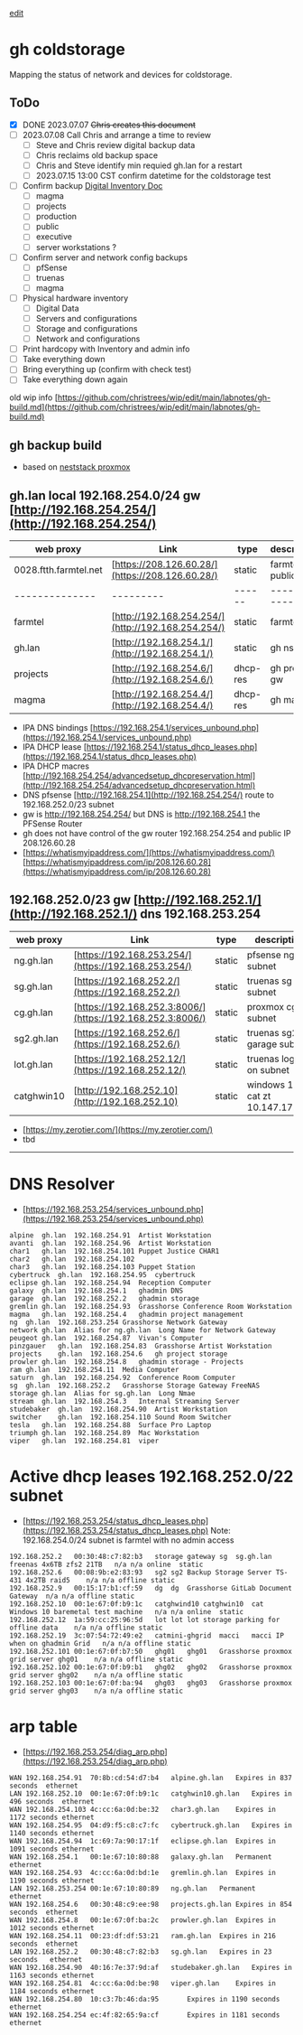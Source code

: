 [edit](https://github.com/2cld/gh/edit/master/docs/coldstorage/README.md)
# gh coldstorage
Mapping the status of network and devices for coldstorage.

## ToDo
- [X] DONE 2023.07.07 ~~Chris creates this document~~
- [ ] 2023.07.08 Call Chris and arrange a time to review
  - [ ] Steve and Chris review digital backup data
  - [ ] Chris reclaims old backup space
  - [ ] Chris and Steve identify min requied gh.lan for a restart
  - [ ] 2023.07.15 13:00 CST confirm datetime for the coldstorage test 
- [ ] Confirm backup [Digital Inventory Doc](https://docs.google.com/spreadsheets/d/1DUeTZ9TLzZReFxg84TLXvxiPXK7IepM0W9Iki86HPYo/edit#gid=0)
  - [ ] magma
  - [ ] projects
  - [ ] production
  - [ ] public
  - [ ] executive
  - [ ] server workstations ?
- [ ] Confirm server and network config backups
  - [ ] pfSense
  - [ ] truenas
  - [ ] magma
- [ ] Physical hardware inventory
  - [ ] Digital Data
  - [ ] Servers and configurations
  - [ ] Storage and configurations
  - [ ] Network and configurations
- [ ] Print hardcopy with Inventory and admin info
- [ ] Take everything down
- [ ] Bring everything up (confirm with check test)
- [ ] Take everything down again

old wip info [https://github.com/christrees/wip/edit/main/labnotes/gh-build.md](https://github.com/christrees/wip/edit/main/labnotes/gh-build.md)

## gh backup build
- based on [neststack proxmox](https://github.com/2cld/netstack/tree/master/docs/lan/compute/proxmox)

## gh.lan local 192.168.254.0/24 gw [http://192.168.254.254/](http://192.168.254.254/) 

| web proxy    |   Link  | type | description |
|--------------|---------|------|-------------|
| 0028.ftth.farmtel.net | [https://208.126.60.28/](https://208.126.60.28/) | static | farmtel public IP |
|--------------|---------|------|-------------|
| farmtel | [http://192.168.254.254/](http://192.168.254.254/) | static | farmtel gw |
| gh.lan | [http://192.168.254.1/](http://192.168.254.1/) | static | gh ns gw |
| projects | [http://192.168.254.6/](http://192.168.254.6/) | dhcp-res | gh projects gw |
| magma | [http://192.168.254.4/](http://192.168.254.4/) | dhcp-res | gh magma |

- IPA DNS  bindings [https://192.168.254.1/services_unbound.php](https://192.168.254.1/services_unbound.php)
- IPA DHCP    lease [https://192.168.254.1/status_dhcp_leases.php](https://192.168.254.1/status_dhcp_leases.php)
- IPA DHCP   macres [http://192.168.254.254/advancedsetup_dhcpreservation.html](http://192.168.254.254/advancedsetup_dhcpreservation.html)
- DNS pfsense [http://192.168.254.1](http://192.168.254.254/) route to 192.168.252.0/23 subnet
- gw is http://192.168.254.254/ but DNS is http://192.168.254.1 the PFSense Router
- gh does not have control of the gw router 192.168.254.254 and public IP 208.126.60.28
- [https://whatismyipaddress.com/](https://whatismyipaddress.com/) [https://whatismyipaddress.com/ip/208.126.60.28](https://whatismyipaddress.com/ip/208.126.60.28)


## 192.168.252.0/23 gw [http://192.168.252.1/](http://192.168.252.1/) dns 192.168.253.254
  
| web proxy    |   Link  | type | description |
|--------------|---------|------|-------------|
| ng.gh.lan | [https://192.168.253.254/](https://192.168.253.254/) | static | pfsense ng on subnet |
| sg.gh.lan | [https://192.168.252.2/](https://192.168.252.2/) | static | truenas sg on subnet |
| cg.gh.lan | [https://192.168.252.3:8006/](https://192.168.252.3:8006/) | static | proxmox cg on subnet |
| sg2.gh.lan | [https://192.168.252.6/](https://192.168.252.6/) | static | truenas sg2 garage subnet |
| lot.gh.lan | [https://192.168.252.12/](https://192.168.252.12/) | static | truenas log ? on subnet |
| catghwin10 | [http://192.168.252.10](http://192.168.252.10) | static | windows 10 cat zt 10.147.17.127 |

- [https://my.zerotier.com/](https://my.zerotier.com/)
- tbd

---
# DNS Resolver 
- [https://192.168.253.254/services_unbound.php](https://192.168.253.254/services_unbound.php)
```
alpine	gh.lan	192.168.254.91	Artist Workstation	 
avanti	gh.lan	192.168.254.96	Artist Workstation	 
char1	gh.lan	192.168.254.101	Puppet Justice CHAR1	 
char2	gh.lan	192.168.254.102		 
char3	gh.lan	192.168.254.103	Puppet Station	 
cybertruck	gh.lan	192.168.254.95	cybertruck	 
eclipse	gh.lan	192.168.254.94	Reception Computer	 
galaxy	gh.lan	192.168.254.1	ghadmin DNS	 
garage	gh.lan	192.168.252.2	ghadmin storage	 
gremlin	gh.lan	192.168.254.93	Grasshorse Conference Room Workstation	 
magma	gh.lan	192.168.254.4	ghadmin project management	 
ng	gh.lan	192.168.253.254	Grasshorse Network Gateway	 
network	gh.lan	Alias for ng.gh.lan	 Long Name for Network Gateway	
peugeot	gh.lan	192.168.254.87	Vivan's Computer	 
pinzgauer	gh.lan	192.168.254.83	Grasshorse Artist Workstation	 
projects	gh.lan	192.168.254.6	gh project storage	 
prowler	gh.lan	192.168.254.8	ghadmin storage - Projects	 
ram	gh.lan	192.168.254.11	Media Computer	 
saturn	gh.lan	192.168.254.92	Conference Room Computer	 
sg	gh.lan	192.168.252.2	Grasshorse Storage Gateway FreeNAS	 
storage	gh.lan	Alias for sg.gh.lan	 Long Nmae	
stream	gh.lan	192.168.254.3	Internal Streaming Server	 
studebaker	gh.lan	192.168.254.90	Artist Workstation	 
switcher	gh.lan	192.168.254.110	Sound Room Switcher	 
tesla	gh.lan	192.168.254.88	Surface Pro Laptop	 
triumph	gh.lan	192.168.254.89	Mac Workstation	 
viper	gh.lan	192.168.254.81	viper
```
# Active dhcp leases 192.168.252.0/22 subnet 
- [https://192.168.253.254/status_dhcp_leases.php](https://192.168.253.254/status_dhcp_leases.php)
Note: 192.168.254.0/24 subnet is farmtel with no admin access
```
192.168.252.2	00:30:48:c7:82:b3	storage gateway	sg	sg.gh.lan freenas 4x6TB zfs2 21TB	n/a	n/a	online	static	 
192.168.252.6	00:08:9b:e2:83:93	sg2	sg2	Backup Storage Server TS-431 4x2TB raid5	n/a	n/a	offline	static	  
192.168.252.9	00:15:17:b1:cf:59	dg	dg	Grasshorse GitLab Document Gateway	n/a	n/a	offline	static	  
192.168.252.10	00:1e:67:0f:b9:1c	catghwind10	catghwin10	cat Windows 10 baremetal test machine	n/a	n/a	online	static	 
192.168.252.12	1a:59:cc:25:96:5d	lot	lot	lot storage parking for offline data	n/a	n/a	offline	static	  
192.168.252.19	3c:07:54:72:49:e2	catmini-ghgrid	macci	macci IP when on ghadmin Grid	n/a	n/a	offline	static	  
192.168.252.101	00:1e:67:0f:b7:50	ghg01	ghg01	Grasshorse proxmox grid server ghg01	n/a	n/a	offline	static	  
192.168.252.102	00:1e:67:0f:b9:b1	ghg02	ghg02	Grasshorse proxmox grid server ghg02	n/a	n/a	offline	static	  
192.168.252.103	00:1e:67:0f:ba:94	ghg03	ghg03	Grasshorse proxmox grid server ghg03	n/a	n/a	offline	static
```
# arp table
- [https://192.168.253.254/diag_arp.php](https://192.168.253.254/diag_arp.php)
```
WAN	192.168.254.91	70:8b:cd:54:d7:b4	alpine.gh.lan	Expires in 837 seconds	ethernet	
LAN	192.168.252.10	00:1e:67:0f:b9:1c	catghwin10.gh.lan	Expires in 496 seconds	ethernet	
WAN	192.168.254.103	4c:cc:6a:0d:be:32	char3.gh.lan	Expires in 1172 seconds	ethernet	
WAN	192.168.254.95	04:d9:f5:c8:c7:fc	cybertruck.gh.lan	Expires in 1140 seconds	ethernet	
WAN	192.168.254.94	1c:69:7a:90:17:1f	eclipse.gh.lan	Expires in 1091 seconds	ethernet	
WAN	192.168.254.1	00:1e:67:10:80:88	galaxy.gh.lan	Permanent	ethernet	
WAN	192.168.254.93	4c:cc:6a:0d:bd:1e	gremlin.gh.lan	Expires in 1190 seconds	ethernet	
LAN	192.168.253.254	00:1e:67:10:80:89	ng.gh.lan	Permanent	ethernet	
WAN	192.168.254.6	00:30:48:c9:ee:98	projects.gh.lan	Expires in 854 seconds	ethernet	
WAN	192.168.254.8	00:1e:67:0f:ba:2c	prowler.gh.lan	Expires in 1012 seconds	ethernet	
WAN	192.168.254.11	00:23:df:df:53:21	ram.gh.lan	Expires in 216 seconds	ethernet	
LAN	192.168.252.2	00:30:48:c7:82:b3	sg.gh.lan	Expires in 23 seconds	ethernet	
WAN	192.168.254.90	40:16:7e:37:9d:af	studebaker.gh.lan	Expires in 1163 seconds	ethernet	
WAN	192.168.254.81	4c:cc:6a:0d:be:98	viper.gh.lan	Expires in 1184 seconds	ethernet	
WAN	192.168.254.80	10:c3:7b:46:da:95		Expires in 1190 seconds	ethernet	
WAN	192.168.254.254	ec:4f:82:65:9a:cf		Expires in 1181 seconds	ethernet
```
